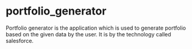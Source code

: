 # portfolio_generator
Portfolio generator is the application which is used to generate portfolio based on the given data by the user. It is by the technology called salesforce. 
